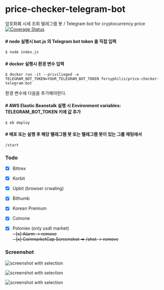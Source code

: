 # price-checker-telegram-bot
암호화폐 시세 조회 텔레그램 봇 / Telegram bot for cryptocurrency price   
[![Coverage Status](https://coveralls.io/repos/github/forsyphilis/price-checker-telegram-bot/badge.svg?branch=development)](https://coveralls.io/github/forsyphilis/price-checker-telegram-bot?branch=development)

#### # node 실행시 bot.js 의 Telegram bot token 을 직접 입력
    $ node index.js

#### # docker 실행시 환경 변수 입력 
    $ docker run -it --privilieged -e TELEGRAM_BOT_TOKEN=YOUR_TELEGRAM_BOT_TOKEN forsyphilis/price-checker-telegram-bot

환경 변수에 다음을 추가해야한다. 

#### # AWS Elastic Beanstalk 실행 시 Environment variables: TELEGRAM_BOT_TOKEN 키에 값 추가 
    $ eb deploy


#### # 배포 또는 실행 후 해당 텔레그램 봇 또는 텔레그램 봇이 있는 그룹 채팅에서
    /start
    
### Todo
- [x] Bittrex
- [x] Korbit
- [x] Upbit (browser crwaling) 
- [x] Bithumb
- [x] Korean Premium
- [x] Coinone
- [x] Poloniex (only usdt market)  
~~- [x] Alarm -> remove~~  
~~- [x] CoinmarketCap Screenshot => /shot -> remove~~  


### Screenshot
![screenshot with selection](https://i.imgur.com/om83VvG.png)

![screenshot with selection](https://i.imgur.com/eLTMCqA.png)

![screenshot with selection](https://i.imgur.com/BOOHpau.png)


